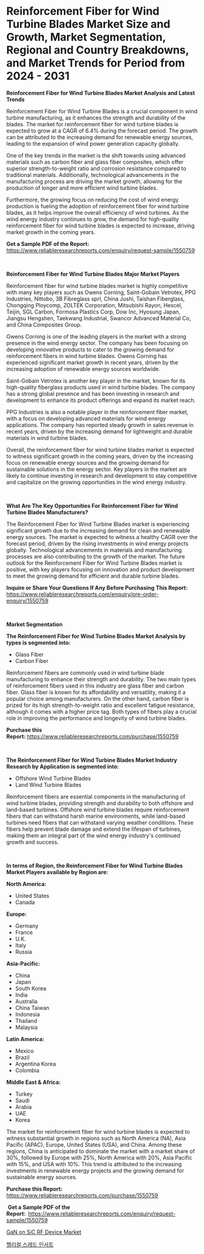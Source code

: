 <p><h1>Reinforcement Fiber for Wind Turbine Blades Market Size and Growth, Market Segmentation, Regional and Country Breakdowns, and Market Trends for Period from 2024 -  2031</h1></p><p><strong>Reinforcement Fiber for Wind Turbine Blades Market Analysis and Latest Trends</strong></p>
<p><p>Reinforcement Fiber for Wind Turbine Blades is a crucial component in wind turbine manufacturing, as it enhances the strength and durability of the blades. The market for reinforcement fiber for wind turbine blades is expected to grow at a CAGR of 6.4% during the forecast period. The growth can be attributed to the increasing demand for renewable energy sources, leading to the expansion of wind power generation capacity globally.</p><p>One of the key trends in the market is the shift towards using advanced materials such as carbon fiber and glass fiber composites, which offer superior strength-to-weight ratio and corrosion resistance compared to traditional materials. Additionally, technological advancements in the manufacturing process are driving the market growth, allowing for the production of longer and more efficient wind turbine blades.</p><p>Furthermore, the growing focus on reducing the cost of wind energy production is fueling the adoption of reinforcement fiber for wind turbine blades, as it helps improve the overall efficiency of wind turbines. As the wind energy industry continues to grow, the demand for high-quality reinforcement fiber for wind turbine blades is expected to increase, driving market growth in the coming years.</p></p>
<p><strong>Get a Sample PDF of the Report:&nbsp;</strong> <a href="https://www.reliableresearchreports.com/enquiry/request-sample/1550759">https://www.reliableresearchreports.com/enquiry/request-sample/1550759</a></p>
<p>&nbsp;</p>
<p><strong>Reinforcement Fiber for Wind Turbine Blades Major Market Players</strong></p>
<p><p>Reinforcement fiber for wind turbine blades market is highly competitive with many key players such as Owens Corning, Saint-Gobain Vetrotex, PPG Industries, Nittobo, 3B Fibreglass sprl, China Jushi, Taishan Fiberglass, Chongqing Ploycomp, ZOLTEK Corporation, Mitsubishi Rayon, Hexcel, Teijin, SGL Carbon, Formosa Plastics Corp, Dow Inc, Hyosung Japan, Jiangsu Hengshen, Taekwang Industrial, Swancor Advanced Material Co, and China Composites Group.</p><p>Owens Corning is one of the leading players in the market with a strong presence in the wind energy sector. The company has been focusing on developing innovative products to cater to the growing demand for reinforcement fibers in wind turbine blades. Owens Corning has experienced significant market growth in recent years, driven by the increasing adoption of renewable energy sources worldwide.</p><p>Saint-Gobain Vetrotex is another key player in the market, known for its high-quality fiberglass products used in wind turbine blades. The company has a strong global presence and has been investing in research and development to enhance its product offerings and expand its market reach.</p><p>PPG Industries is also a notable player in the reinforcement fiber market, with a focus on developing advanced materials for wind energy applications. The company has reported steady growth in sales revenue in recent years, driven by the increasing demand for lightweight and durable materials in wind turbine blades.</p><p>Overall, the reinforcement fiber for wind turbine blades market is expected to witness significant growth in the coming years, driven by the increasing focus on renewable energy sources and the growing demand for sustainable solutions in the energy sector. Key players in the market are likely to continue investing in research and development to stay competitive and capitalize on the growing opportunities in the wind energy industry.</p></p>
<p>&nbsp;</p>
<p><strong>What Are The Key Opportunities For Reinforcement Fiber for Wind Turbine Blades Manufacturers?</strong></p>
<p><p>The Reinforcement Fiber for Wind Turbine Blades market is experiencing significant growth due to the increasing demand for clean and renewable energy sources. The market is expected to witness a healthy CAGR over the forecast period, driven by the rising investments in wind energy projects globally. Technological advancements in materials and manufacturing processes are also contributing to the growth of the market. The future outlook for the Reinforcement Fiber for Wind Turbine Blades market is positive, with key players focusing on innovation and product development to meet the growing demand for efficient and durable turbine blades.</p></p>
<p><strong>Inquire or Share Your Questions If Any Before Purchasing This Report:</strong> <a href="https://www.reliableresearchreports.com/enquiry/pre-order-enquiry/1550759">https://www.reliableresearchreports.com/enquiry/pre-order-enquiry/1550759</a></p>
<p>&nbsp;</p>
<p><strong>Market Segmentation</strong></p>
<p><strong>The Reinforcement Fiber for Wind Turbine Blades Market Analysis by types is segmented into:</strong></p>
<p><ul><li>Glass Fiber</li><li>Carbon Fiber</li></ul></p>
<p><p>Reinforcement fibers are commonly used in wind turbine blade manufacturing to enhance their strength and durability. The two main types of reinforcement fibers used in this industry are glass fiber and carbon fiber. Glass fiber is known for its affordability and versatility, making it a popular choice among manufacturers. On the other hand, carbon fiber is prized for its high strength-to-weight ratio and excellent fatigue resistance, although it comes with a higher price tag. Both types of fibers play a crucial role in improving the performance and longevity of wind turbine blades.</p></p>
<p><strong>Purchase this Report:&nbsp;</strong><a href="https://www.reliableresearchreports.com/purchase/1550759">https://www.reliableresearchreports.com/purchase/1550759</a></p>
<p>&nbsp;</p>
<p><strong>The Reinforcement Fiber for Wind Turbine Blades Market Industry Research by Application is segmented into:</strong></p>
<p><ul><li>Offshore Wind Turbine Blades</li><li>Land Wind Turbine Blades</li></ul></p>
<p><p>Reinforcement fibers are essential components in the manufacturing of wind turbine blades, providing strength and durability to both offshore and land-based turbines. Offshore wind turbine blades require reinforcement fibers that can withstand harsh marine environments, while land-based turbines need fibers that can withstand varying weather conditions. These fibers help prevent blade damage and extend the lifespan of turbines, making them an integral part of the wind energy industry's continued growth and success.</p></p>
<p>&nbsp;</p>
<p><strong>In terms of Region, the Reinforcement Fiber for Wind Turbine Blades Market Players available by Region are:</strong></p>
<p>
    <p> <strong> North America: </strong>
        <ul>
            <li>United States</li>
            <li>Canada</li>
        </ul>
        </p> 
    <p> <strong> Europe: </strong>
        <ul>
            <li>Germany</li>
            <li>France</li>
            <li>U.K.</li>
            <li>Italy</li>
            <li>Russia</li>
        </ul>
        </p> 
    <p> <strong> Asia-Pacific: </strong>
        <ul>
            <li>China</li>
            <li>Japan</li>
            <li>South Korea</li>
            <li>India</li>
            <li>Australia</li>
            <li>China Taiwan</li>
            <li>Indonesia</li>
            <li>Thailand</li>
            <li>Malaysia</li>
        </ul>
        </p> 
    <p> <strong> Latin America: </strong>
        <ul>
            <li>Mexico</li>
            <li>Brazil</li>
            <li>Argentina Korea</li>
            <li>Colombia</li>
        </ul>
        </p> 
    <p> <strong> Middle East & Africa: </strong>
        <ul>
            <li>Turkey</li>
            <li>Saudi</li>
            <li>Arabia</li>
            <li>UAE</li>
            <li>Korea</li>
        </ul>
    </p>
    </p>
<p><p>The market for reinforcement fiber for wind turbine blades is expected to witness substantial growth in regions such as North America (NA), Asia Pacific (APAC), Europe, United States (USA), and China. Among these regions, China is anticipated to dominate the market with a market share of 30%, followed by Europe with 25%, North America with 20%, Asia Pacific with 15%, and USA with 10%. This trend is attributed to the increasing investments in renewable energy projects and the growing demand for sustainable energy sources.</p></p>
<p><strong>Purchase this Report: </strong><a href="https://www.reliableresearchreports.com/purchase/1550759">https://www.reliableresearchreports.com/purchase/1550759</a></p>
<p>&nbsp;<strong>Get a Sample PDF of the Report:&nbsp;&nbsp;</strong><a href="https://www.reliableresearchreports.com/enquiry/request-sample/1550759">https://www.reliableresearchreports.com/enquiry/request-sample/1550759</a></p>
<p><strong></strong></p>
<p><p><a href="https://full-wildebeest-80b.notion.site/GaN-on-SiC-RF-Device-Market-A-Comprehensive-Report-of-its-Market-Share-Growth-Trends-2024-2031-82bfb4ce5b674f56a68410c40f812fcb">GaN on SiC RF Device Market</a></p><p><a href="https://medium.com/@hugofirst44/%ED%97%AC%EB%A6%AC%EC%BB%AC-%EC%8A%A4%EB%A0%88%EB%93%9C-%EC%9D%B8%EC%84%9C%ED%8A%B8-%EC%8B%9C%EC%9E%A5-%EB%B6%84%EC%84%9D-%EB%B0%8F-%ED%81%AC%EA%B8%B0-%EC%98%88%EC%B8%A1%EC%9D%80-2024%EB%85%84%EB%B6%80%ED%84%B0-2031%EB%85%84%EA%B9%8C%EC%A7%80%EC%9D%98-%EA%B8%B0%EA%B0%84%EC%9D%84-%EB%8C%80%EC%83%81%EC%9C%BC%EB%A1%9C-%ED%95%A9%EB%8B%88%EB%8B%A4-eac4110eb417">헬리컬 스레드 인서트</a></p></p>